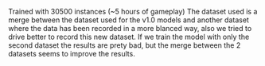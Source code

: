 Trained with 30500 instances (~5 hours of gameplay)
The dataset used is a merge between the dataset used for the v1.0 models and another dataset where the data has been recorded in a more blanced way, also we tried to drive better to record this new dataset. If we train the model with only the second dataset the results are prety bad, but the merge between the 2 datasets seems to improve the results.

